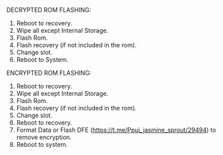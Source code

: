 DECRYPTED ROM FLASHING:

1. Reboot to recovery.
2. Wipe all except Internal Storage.
3. Flash Rom.
4. Flash recovery (if not included in the rom).
5. Change slot.
6. Reboot to System.

ENCRYPTED ROM FLASHING:

1. Reboot to recovery.
2. Wipe all except Internal Storage.
3. Flash Rom.
4. Flash recovery (if not included in the rom).
5. Change slot.
6. Reboot to recovery.
7. Format Data or Flash DFE (https://t.me/Ppui_jasmine_sprout/29494) to remove encryption.
7. Reboot to system.
